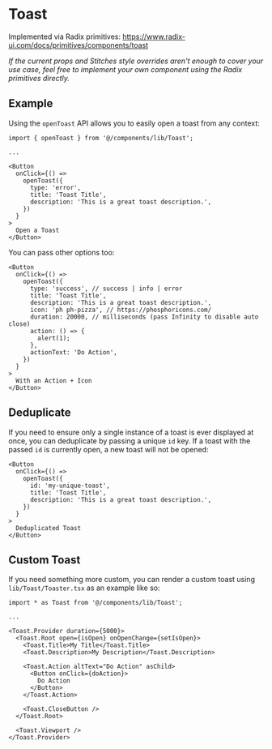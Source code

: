 # Toast

Implemented via Radix primitives: https://www.radix-ui.com/docs/primitives/components/toast

_If the current props and Stitches style overrides aren't enough to cover your use case, feel free to implement your own component using the Radix primitives directly._

## Example

Using the `openToast` API allows you to easily open a toast from any context:

```tsx
import { openToast } from '@/components/lib/Toast';

...

<Button
  onClick={() =>
    openToast({
      type: 'error',
      title: 'Toast Title',
      description: 'This is a great toast description.',
    })
  }
>
  Open a Toast
</Button>
```

You can pass other options too:

```tsx
<Button
  onClick={() =>
    openToast({
      type: 'success', // success | info | error
      title: 'Toast Title',
      description: 'This is a great toast description.',
      icon: 'ph ph-pizza', // https://phosphoricons.com/
      duration: 20000, // milliseconds (pass Infinity to disable auto close)
      action: () => {
        alert(1);
      },
      actionText: 'Do Action',
    })
  }
>
  With an Action + Icon
</Button>
```

## Deduplicate

If you need to ensure only a single instance of a toast is ever displayed at once, you can deduplicate by passing a unique `id` key. If a toast with the passed `id` is currently open, a new toast will not be opened:

```tsx
<Button
  onClick={() =>
    openToast({
      id: 'my-unique-toast',
      title: 'Toast Title',
      description: 'This is a great toast description.',
    })
  }
>
  Deduplicated Toast
</Button>
```

## Custom Toast

If you need something more custom, you can render a custom toast using `lib/Toast/Toaster.tsx` as an example like so:

```tsx
import * as Toast from '@/components/lib/Toast';

...

<Toast.Provider duration={5000}>
  <Toast.Root open={isOpen} onOpenChange={setIsOpen}>
    <Toast.Title>My Title</Toast.Title>
    <Toast.Description>My Description</Toast.Description>

    <Toast.Action altText="Do Action" asChild>
      <Button onClick={doAction}>
        Do Action
      </Button>
    </Toast.Action>

    <Toast.CloseButton />
  </Toast.Root>

  <Toast.Viewport />
</Toast.Provider>
```
